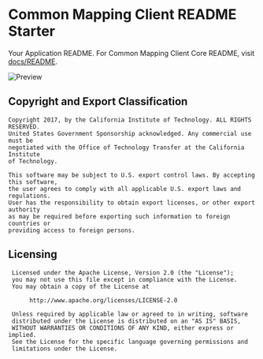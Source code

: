 # Common Mapping Client README Starter

Your Application README. For Common Mapping Client Core README, visit [docs/README](https://github.jpl.nasa.gov/CommonMappingClient/cmc-core/blob/master/docs/core-docs/CORE_README.md).

![Preview](https://github.jpl.nasa.gov/CommonMappingClient/cmc-design/blob/master/screenshots/core.png)

## Copyright and Export Classification

```
Copyright 2017, by the California Institute of Technology. ALL RIGHTS RESERVED.
United States Government Sponsorship acknowledged. Any commercial use must be
negotiated with the Office of Technology Transfer at the California Institute
of Technology.

This software may be subject to U.S. export control laws. By accepting this software,
the user agrees to comply with all applicable U.S. export laws and regulations.
User has the responsibility to obtain export licenses, or other export authority
as may be required before exporting such information to foreign countries or
providing access to foreign persons.
```

## Licensing

```
 Licensed under the Apache License, Version 2.0 (the "License");
 you may not use this file except in compliance with the License.
 You may obtain a copy of the License at

      http://www.apache.org/licenses/LICENSE-2.0

 Unless required by applicable law or agreed to in writing, software
 distributed under the License is distributed on an "AS IS" BASIS,
 WITHOUT WARRANTIES OR CONDITIONS OF ANY KIND, either express or implied.
 See the License for the specific language governing permissions and
 limitations under the License.
 ```
